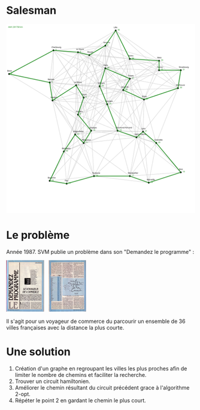 # Salesman

<img src = "salesman.svg" alt="Tour de France"/>

# Le problème
Année 1987. SVM publie un problème dans son "Demandez le programme" :

<img src = "svm/SVM_41_p0075.JPG" width="20%"> &nbsp; <img src = "svm/SVM_41_p0076.JPG" width="20%">

Il s'agit pour un voyageur de commerce du parcourir un ensemble de 36 villes françaises avec la distance la plus courte.

# Une solution
1. Création d'un graphe en regroupant les villes les plus proches afin de limiter le nombre de chemins et faciliter la recherche.
2. Trouver un circuit hamiltonien.
3. Améliorer le chemin résultant du circuit précédent grace à l'algorithme 2-opt.
4. Répéter le point 2 en gardant le chemin le plus court.
